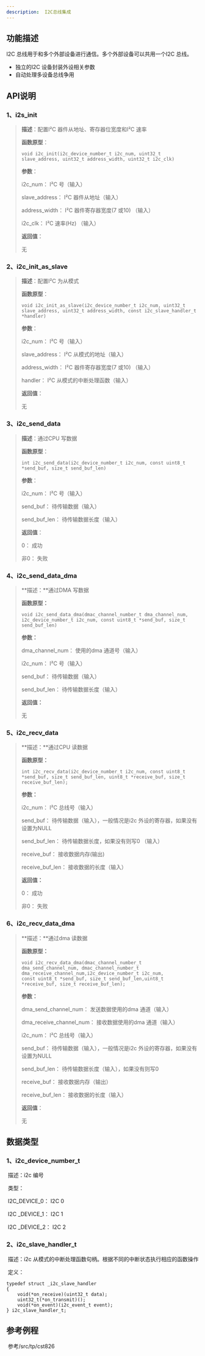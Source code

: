 ```yaml
---
description:  I2C总线集成
---
```


## 功能描述

I2C 总线用于和多个外部设备进行通信。多个外部设备可以共用一个I2C 总线。

- 独立的I2C 设备封装外设相关参数
- 自动处理多设备总线争用

## API说明

### 1、i2s_init

> **描述**：配置I²C 器件从地址、寄存器位宽度和I²C 速率
>
> **函数原型**：
>
> ```
> void i2c_init(i2c_device_number_t i2c_num, uint32_t slave_address, uint32_t address_width, uint32_t i2c_clk)
> ```
>
> **参数**：
>
> i2c_num： I²C 号（输入）
>
> slave_address： I²C 器件从地址（输入）
>
> address_width： I²C 器件寄存器宽度(7 或10) （输入）
>
> i2c_clk： I²C 速率(Hz) （输入）
>
> **返回值**：
>
> 无

### 2、i2c_init_as_slave

>**描述**：配置I²C 为从模式
>
>**函数原型**：
>
>```
>void i2c_init_as_slave(i2c_device_number_t i2c_num, uint32_t slave_address, uint32_t address_width, const i2c_slave_handler_t *handler)
>```
>
>**参数**：
>
>i2c_num： I²C 号（输入）
>
>slave_address： I²C 从模式的地址（输入）
>
>address_width： I²C 器件寄存器宽度(7 或10) （输入）
>
>handler： I²C 从模式的中断处理函数（输入）
>
>**返回值**：
>
>无
>

### 3、i2c_send_data

>**描述**：通过CPU 写数据
>
>**函数原型**：
>
>```
>int i2c_send_data(i2c_device_number_t i2c_num, const uint8_t *send_buf, size_t send_buf_len)
>```
>
>**参数**：
>
>i2c_num： I²C 号（输入）
>
>send_buf： 待传输数据（输入）
>
>send_buf_len： 待传输数据长度（输入）
>
>**返回值**：
>
>0： 成功
>
>非0： 失败

### 4、i2c_send_data_dma

>**描述：**通过DMA 写数据
>
>**函数原型：**
>
>```
>void i2c_send_data_dma(dmac_channel_number_t dma_channel_num, i2c_device_number_t i2c_num, const uint8_t *send_buf, size_t send_buf_len)
>    ```
>    
>    **参数：**
>    
>    dma_channel_num： 使用的dma 通道号（输入）
>
>i2c_num： I²C 号（输入）
>
>send_buf： 待传输数据（输入）
>
>send_buf_len： 待传输数据长度（输入）
>
>**返回值：**
>
>无
>

### 5、i2c_recv_data

>**描述：**通过CPU 读数据
>
>**函数原型：**
>
>```
>int i2c_recv_data(i2c_device_number_t i2c_num, const uint8_t *send_buf, size_t send_buf_len, uint8_t *receive_buf, size_t receive_buf_len);
>    ```
>    
>    **参数：**
>    
>    i2c_num： I²C 总线号（输入）
>
>send_buf： 待传输数据（输入），一般情况是i2c 外设的寄存器，如果没有设置为NULL 
>
>send_buf_len： 待传输数据长度，如果没有则写0 （输入）
>
>receive_buf： 接收数据内存(输出)
>
>receive_buf_len： 接收数据的长度（输入）
>
>**返回值：**
>
>0： 成功
>
>非0： 失败

### 6、i2c_recv_data_dma

>**描述：**通过dma 读数据
>
>**函数原型：**
>
>```
>void i2c_recv_data_dma(dmac_channel_number_t dma_send_channel_num, dmac_channel_number_t dma_receive_channel_num,i2c_device_number_t i2c_num, 
>const uint8_t *send_buf, size_t send_buf_len,uint8_t *receive_buf, size_t receive_buf_len);
>```
>
>**参数：**
>
>dma_send_channel_num： 发送数据使用的dma 通道（输入）
>
>dma_receive_channel_num： 接收数据使用的dma 通道（输入）
>
>i2c_num： I²C 总线号（输入）
>
>send_buf： 待传输数据（输入），一般情况是i2c 外设的寄存器，如果没有设置为NULL 
>
>send_buf_len： 待传输数据长度（输入），如果没有则写0 
>
>receive_buf： 接收数据内存（输出）
>
>receive_buf_len： 接收数据的长度（输入）
>
>**返回值**：
>
>无
>

## 数据类型

### 1、i2c_device_number_t

​	描述：i2c 编号

​    类型：

​			I2C_DEVICE_0： I2C 0

​			I2C _DEVICE_1： I2C 1

​			I2C _DEVICE_2： I2C 2

### 2、i2c_slave_handler_t

​	描述：i2c 从模式的中断处理函数句柄。根据不同的中断状态执行相应的函数操作

​	定义：

```
typedef struct _i2c_slave_handler
{
    void(*on_receive)(uint32_t data);
    uint32_t(*on_transmit)();
    void(*on_event)(i2c_event_t event);
} i2c_slave_handler_t;
```

## 参考例程

​		参考/src/tp/cst826

